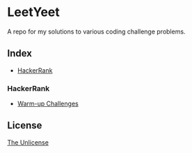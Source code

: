 # LeetYeet

A repo for my solutions to various coding challenge problems.

## Index
* [HackerRank](#hackerrank)



### HackerRank
* [Warm-up Challenges](https://github.com/lucasmccabe/LeetYeet/tree/master/HackerRank/Warm-up%20Challenges/)



## License
[The Unlicense](https://choosealicense.com/licenses/unlicense/)
